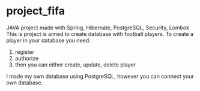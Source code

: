 # project_fifa
JAVA project made with Spring, Hibernate, PostgreSQL, Security, Lombok
This is project is aimed to create database with football players.
To create a player in your database you need:

1) register
2) authorize
3) then you can either create, update, delete player

I made my own database using PostgreSQL, however you can connect your own database. 
